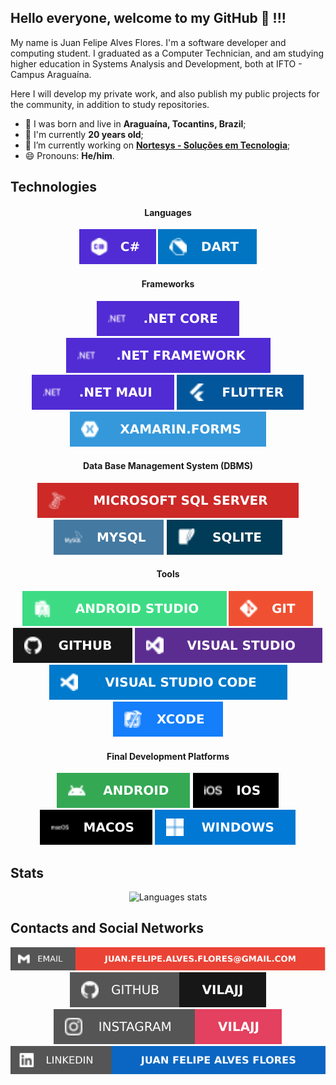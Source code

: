 ## Hello everyone, welcome to my GitHub 👋 !!!

My name is Juan Felipe Alves Flores. I'm a software developer and computing student. I graduated as a Computer Technician, and am studying higher education in Systems Analysis and Development, both at IFTO - Campus Araguaína.

Here I will develop my private work, and also publish my public projects for the community, in addition to study repositories.

- 🌆 I was born and live in **Araguaína, Tocantins, Brazil**;
- 🎂 I'm currently **20 years old**;
- 🔭 I’m currently working on **[Nortesys - Soluções em Tecnologia](https://nortesys.com.br/)**;
- 😄 Pronouns: **He/him**.

## Technologies

<h4 align="center">Languages</h4>

<div align="center">
  <img src="https://github.com/vilaJJ/vilaJJ/blob/793211b475571ee006b3c227a2d6b52fa629f49d/README/Languages/csharp.svg" alt="C#"> 
  <img src="https://github.com/vilaJJ/vilaJJ/blob/095dc41ca998b6e350cbe4c125c096e45f85b1ba/README/Languages/dart.svg" alt="Dart"> 
</div>

<h4 align="center">Frameworks</h4>

<div align="center">
  <img src="https://github.com/vilaJJ/vilaJJ/blob/8ac4471c6d5207c18d004810836f5cd4cb6da836/README/Frameworks/dotnet_core.svg" alt=".NET Core"> 
  <img src="https://github.com/vilaJJ/vilaJJ/blob/8ac4471c6d5207c18d004810836f5cd4cb6da836/README/Frameworks/dotnet_framework.svg" alt=".NET Framework">
  <img src="https://github.com/vilaJJ/vilaJJ/blob/8ac4471c6d5207c18d004810836f5cd4cb6da836/README/Frameworks/dotnet_maui.svg" alt=".NET MAUI">
  <img src="https://github.com/vilaJJ/vilaJJ/blob/8ac4471c6d5207c18d004810836f5cd4cb6da836/README/Frameworks/flutter.svg" alt="Flutter">
  <img src="https://github.com/vilaJJ/vilaJJ/blob/8ac4471c6d5207c18d004810836f5cd4cb6da836/README/Frameworks/xamarin_forms.svg" alt="Xamarin.Forms">
</div>

<h4 align="center">Data Base Management System (DBMS)</h4>

<div align="center">
  <img src="https://github.com/vilaJJ/vilaJJ/blob/266b0c9458aad9739876a06a4c834a983542007b/README/DBMS/sql_server.svg" alt="Microsoft SQL Server"> 
  <img src="https://github.com/vilaJJ/vilaJJ/blob/266b0c9458aad9739876a06a4c834a983542007b/README/DBMS/mysql.svg" alt="MySQL">
  <img src="https://github.com/vilaJJ/vilaJJ/blob/266b0c9458aad9739876a06a4c834a983542007b/README/DBMS/sqlite.svg" alt="SQLite">
</div>

<h4 align="center">Tools</h4>

<div align="center">
  <img src="https://github.com/vilaJJ/vilaJJ/blob/a817124f2785b7b3d6ba52cd66227d0ab0006a6e/README/Tools/android_studio.svg" alt="Android Studio"> 
  <img src="https://github.com/vilaJJ/vilaJJ/blob/d2baf444d6a8cd1e5b2ee26d9fa724beb9d24f1f/README/Tools/git.svg" alt="Git"> 
  <img src="https://github.com/vilaJJ/vilaJJ/blob/d2baf444d6a8cd1e5b2ee26d9fa724beb9d24f1f/README/Tools/github.svg" alt="GitHub"> 
  <img src="https://github.com/vilaJJ/vilaJJ/blob/a817124f2785b7b3d6ba52cd66227d0ab0006a6e/README/Tools/visual_studio.svg" alt="Visual Studio"> 
  <img src="https://github.com/vilaJJ/vilaJJ/blob/a817124f2785b7b3d6ba52cd66227d0ab0006a6e/README/Tools/visual_studio_code.svg" alt="Visual Studio Code"> 
  <img src="https://github.com/vilaJJ/vilaJJ/blob/a817124f2785b7b3d6ba52cd66227d0ab0006a6e/README/Tools/xcode.svg" alt="XCode"> 
</div>

<h4 align="center">Final Development Platforms</h4>

<div align="center">
  <img src="https://github.com/vilaJJ/vilaJJ/blob/11fef597560534e9e169c1e4b826d1c7d430a7d0/README/FinalDevelopmentPlatforms/android.svg" alt="Android">
  <img src="https://github.com/vilaJJ/vilaJJ/blob/11fef597560534e9e169c1e4b826d1c7d430a7d0/README/FinalDevelopmentPlatforms/ios.svg" alt="iOS">
  <img src="https://github.com/vilaJJ/vilaJJ/blob/11fef597560534e9e169c1e4b826d1c7d430a7d0/README/FinalDevelopmentPlatforms/mac_os.svg" alt="MacOS">
  <img src="https://github.com/vilaJJ/vilaJJ/blob/11fef597560534e9e169c1e4b826d1c7d430a7d0/README/FinalDevelopmentPlatforms/windows.svg" alt="Windows">
</div>

<h2>Stats</h2>
<div align="center">
  <img src="https://github-readme-stats.vercel.app/api/top-langs/?username=vilaJJ&count_private=true&show_icons=true&layout=pie&langs_count=10" alt="Languages stats">
</div>

<h2>Contacts and Social Networks</h2>

<div align="center">
  <a href="mailto:juan.felipe.alves.flores@gmail.com" target="_blank">
    <img src="https://github.com/vilaJJ/vilaJJ/blob/ca9b66aafd2a6efd5febbad6064f074cb7869b98/README/SocialNetwork/email.svg" alt="Email">
  </a>
  <a href="https://github.com/vilaJJ" target="_blank">
    <img src="https://github.com/vilaJJ/vilaJJ/blob/ca9b66aafd2a6efd5febbad6064f074cb7869b98/README/SocialNetwork/github.svg" alt="GitHub">
  </a>
  <a href="https://www.instagram.com/rjuan23" target="_blank">
    <img src="https://github.com/vilaJJ/vilaJJ/blob/ca9b66aafd2a6efd5febbad6064f074cb7869b98/README/SocialNetwork/instagram.svg" alt="Instagram">
  </a>
  <a href="https://www.linkedin.com/in/juan-felipe-alves-flores/" target="_blank">
    <img src="https://github.com/vilaJJ/vilaJJ/blob/ca9b66aafd2a6efd5febbad6064f074cb7869b98/README/SocialNetwork/linkedin.svg" alt="LinkedIn">
  </a>
</div>

<!--

Sample icon: https://simpleicons.org/
Static Badge: https://shields.io/badges

## Minhas redes:
<ul>
  <li>
    <img src="https://user-images.githubusercontent.com/30157522/87162006-b6c05980-c29b-11ea-8dfe-fba74549729b.png" width="18" alt="Youtube">
    <a href="https://www.youtube.com/channel/UCTM1Idirf0ALOdEdq31qkjg?view_as=subscriber" target="_blank" title="My Youtube">Youtube</a>
  </li>
  <li>
    <img src="https://user-images.githubusercontent.com/30157522/87161461-f33f8580-c29a-11ea-8686-34eb06e44501.png" width="18" alt="Twitter"> 
    <a href="https://twitter.com/IuryProf" target="_blank" title="My Twitter">Twitter</a>
  </li>
  <li>
    <img src="https://user-images.githubusercontent.com/30157522/87161827-6cd77380-c29b-11ea-902a-725eeed60745.png" width="18" alt="Linkedin"> 
    <a href="https://www.linkedin.com/in/iurygdeoliveira/" target="_blank" title="My LinkedIn">LinkedIn</a>
  </li>
</ul>

## Minhas estatísticas
![Top Languages](https://github-readme-stats.vercel.app/api/top-langs/?username=iurygdeoliveira&hide=jupyter%20notebook&langs_count=20&count_private=true&show_icons=true&layout=compact) ![Anurag's GitHub stats](https://github-readme-stats.vercel.app/api?username=iurygdeoliveira&show_icons=true)

## Visualizações
<p>
  <img src="https://gpvc.arturio.dev/iurygdeoliveira" alt="profile views">
</p>
-->
